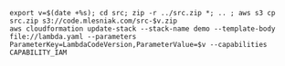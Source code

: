 
    export v=$(date +%s); cd src; zip -r ../src.zip *; .. ; aws s3 cp src.zip s3://code.mlesniak.com/src-$v.zip
    aws cloudformation update-stack --stack-name demo --template-body file://lambda.yaml --parameters ParameterKey=LambdaCodeVersion,ParameterValue=$v --capabilities CAPABILITY_IAM
    
